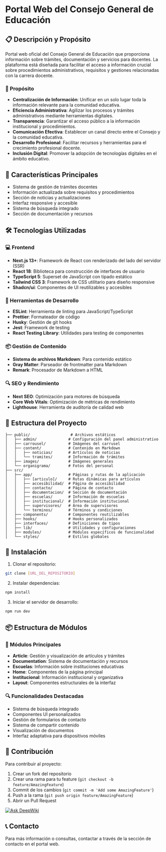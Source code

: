 # Portal Web del Consejo General de Educación

## 📋 Descripción y Propósito

Portal web oficial del Consejo General de Educación que proporciona información sobre trámites, documentación y servicios para docentes. La plataforma está diseñada para facilitar el acceso a información crucial sobre procedimientos administrativos, requisitos y gestiones relacionadas con la carrera docente.

### 🎯 Propósito

- **Centralización de Información**: Unificar en un solo lugar toda la información relevante para la comunidad educativa.
- **Eficiencia Administrativa**: Agilizar los procesos y trámites administrativos mediante herramientas digitales.
- **Transparencia**: Garantizar el acceso público a la información institucional y procedimientos.
- **Comunicación Efectiva**: Establecer un canal directo entre el Consejo y la comunidad educativa.
- **Desarrollo Profesional**: Facilitar recursos y herramientas para el crecimiento profesional docente.
- **Inclusión Digital**: Promover la adopción de tecnologías digitales en el ámbito educativo.

## 🚀 Características Principales

- Sistema de gestión de trámites docentes
- Información actualizada sobre requisitos y procedimientos
- Sección de noticias y actualizaciones
- Interfaz responsive y accesible
- Sistema de búsqueda integrado
- Sección de documentación y recursos

## 🛠️ Tecnologías Utilizadas

### 💻 Frontend

- **Next.js 13+**: Framework de React con renderizado del lado del servidor (SSR)
- **React 18**: Biblioteca para construcción de interfaces de usuario
- **TypeScript 5**: Superset de JavaScript con tipado estático
- **Tailwind CSS 3**: Framework de CSS utilitario para diseño responsive
- **Shadcn/ui**: Componentes de UI reutilizables y accesibles

### 🔧 Herramientas de Desarrollo

- **ESLint**: Herramienta de linting para JavaScript/TypeScript
- **Prettier**: Formateador de código
- **Husky**: Gestión de git hooks
- **Jest**: Framework de testing
- **React Testing Library**: Utilidades para testing de componentes

### 📦 Gestión de Contenido

- **Sistema de archivos Markdown**: Para contenido estático
- **Gray Matter**: Parseador de frontmatter para Markdown
- **Remark**: Procesador de Markdown a HTML

### 🔍 SEO y Rendimiento

- **Next SEO**: Optimización para motores de búsqueda
- **Core Web Vitals**: Optimización de métricas de rendimiento
- **Lighthouse**: Herramienta de auditoría de calidad web

## 📁 Estructura del Proyecto

```
├── public/                  # Archivos estáticos
│   ├── admin/              # Configuración del panel administrativo
│   ├── carrousel/          # Imágenes del carrusel
│   ├── content/            # Contenido en Markdown
│   │   ├── noticias/       # Artículos de noticias
│   │   └── tramites/       # Información de trámites
│   ├── images/             # Imágenes generales
│   └── organigrama/        # Fotos del personal
├── src/
│   ├── app/                # Páginas y rutas de la aplicación
│   │   ├── [articulo]/     # Rutas dinámicas para artículos
│   │   ├── accesibilidad/  # Página de accesibilidad
│   │   ├── contacto/       # Página de contacto
│   │   ├── documentacion/  # Sección de documentación
│   │   ├── escuelas/       # Información de escuelas
│   │   ├── institucional/  # Información institucional
│   │   ├── supervisores/   # Área de supervisores
│   │   └── terminos/       # Términos y condiciones
│   ├── components/         # Componentes reutilizables
│   ├── hooks/              # Hooks personalizados
│   ├── interfaces/         # Definiciones de tipos
│   ├── lib/                # Utilidades y configuraciones
│   ├── modules/            # Módulos específicos de funcionalidad
│   └── styles/             # Estilos globales
```

## 🔧 Instalación

1. Clonar el repositorio:

```bash
git clone [URL_DEL_REPOSITORIO]
```

2. Instalar dependencias:

```bash
npm install
```

3. Iniciar el servidor de desarrollo:

```bash
npm run dev
```

## 📦 Estructura de Módulos

### 🎯 Módulos Principales

- **Article**: Gestión y visualización de artículos y trámites
- **Documentation**: Sistema de documentación y recursos
- **Escuelas**: Información sobre instituciones educativas
- **Home**: Componentes de la página principal
- **Institucional**: Información institucional y organizativa
- **Layout**: Componentes estructurales de la interfaz

### 🔍 Funcionalidades Destacadas

- Sistema de búsqueda integrado
- Componentes UI personalizados
- Gestión de formularios de contacto
- Sistema de compartir contenido
- Visualización de documentos
- Interfaz adaptativa para dispositivos móviles

## 🤝 Contribución

Para contribuir al proyecto:

1. Crear un fork del repositorio
2. Crear una rama para tu feature (`git checkout -b feature/AmazingFeature`)
3. Commit de los cambios (`git commit -m 'Add some AmazingFeature'`)
4. Push a la rama (`git push origin feature/AmazingFeature`)
5. Abrir un Pull Request

[![Ask DeepWiki](https://deepwiki.com/badge.svg)](https://deepwiki.com/GeronimoSerial/Pagina-CGE)

## 📞 Contacto

Para más información o consultas, contactar a través de la sección de contacto en el portal web.
